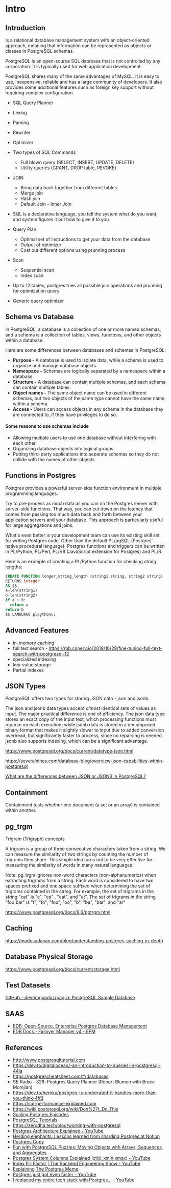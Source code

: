 # Intro

## Introduction

Is a relational database management system with an object-oriented approach, meaning that information can be represented as objects or classes in PostgreSQL schemas.

PostgreSQL is an open-source SQL database that is not controlled by any corporation. It is typically used for web application development.

PostgreSQL shares many of the same advantages of MySQL. It is easy to use, inexpensive, reliable and has a large community of developers. It also provides some additional features such as foreign key support without requiring complex configuration.

- SQL Query Planner
- Lexing
- Parsing
- Rewriter
- Optimizer

- Two types of SQL Commands
    - Full blown query (SELECT, INSERT, UPDATE, DELETE)
    - Utility queries (GRANT, DROP table, REVOKE)
- JOIN
    - Bring data back together from different tables
    - Merge join
    - Hash join
    - Default Join - Inner Join
- SQL is a declarative language, you tell the system what do you want, and system figures it out how to give it to you
- Query Plan
    - Optimal set of instructions to get your data from the database
    - Output of optimizer
    - Cost out different options using prunning process
- Scan
    - Sequential scan
    - Index scan
- Up to 12 tables, postgres tries all possible join operations and prunning for optimization query
- Generic query optimizer

## Schema vs Database

In PostgreSQL, a database is a collection of one or more named schemas, and a schema is a collection of tables, views, functions, and other objects within a database:

Here are some differences between databases and schemas in PostgreSQL:

- **Purpose -** A database is used to isolate data, while a schema is used to organize and manage database objects.
- **Namespace -** Schemas are logically separated by a namespace within a database.
- **Structure -** A database can contain multiple schemas, and each schema can contain multiple tables.
- **Object names -** The same object name can be used in different schemas, but two objects of the same type cannot have the same name within a schema.
- **Access -** Users can access objects in any schema in the database they are connected to, if they have privileges to do so.

#### Some reasons to use schemas include

- Allowing multiple users to use one database without interfering with each other
- Organizing database objects into logical groups
- Putting third-party applications into separate schemas so they do not collide with the names of other objects

## Functions in Postgres

Postgres provides a powerful server-side function environment in multiple programming languages.

Try to pre-process as much data as you can on the Postgres server with server-side functions. That way, you can cut down on the latency that comes from passing too much data back and forth between your application servers and your database. This approach is particularly useful for large aggregations and joins.

What's even better is your development team can use its existing skill set for writing Postgres code. Other than the default PL/pgSQL (Postgres' native procedural language), Postgres functions and triggers can be written in PL/Python, PL/Perl, PL/V8 (JavaScript extension for Postgres) and PL/R.

Here is an example of creating a PL/Python function for checking string lengths:

```sql
CREATE FUNCTION longer_string_length (string1 string, string2 string)
RETURNS integer
AS $$
a=len(string1)
b-len(string2)
if a > b:
  return a
return b
$$ LANGUAGE plpythonu;
```

## Advanced Features

- in-memory caching
- full text search - https://rob.conery.io/2019/10/29/fine-tuning-full-text-search-with-postgresql-12
- specialized indexing
- key-value storage
- Partial indexes

## JSON Types

PostgreSQL offers two types for storing JSON data - json and jsonb.

The json and jsonb data types accept *almost* identical sets of values as input. The major practical difference is one of efficiency. The json data type stores an exact copy of the input text, which processing functions must reparse on each execution; while jsonb data is stored in a decomposed binary format that makes it slightly slower to input due to added conversion overhead, but significantly faster to process, since no reparsing is needed. jsonb also supports indexing, which can be a significant advantage.

https://www.postgresql.org/docs/current/datatype-json.html

https://severalnines.com/database-blog/overview-json-capabilities-within-postgresql

[What are the differences between JSON or JSONB in PostgreSQL?](https://ftisiot.net/postgresqljson/what-are-the-differences-json-jsonb-postgresql/)

## Containment

Containment tests whether one document (a set or an array) is contained within another.

## pg_trgm

Trigram (Trigraph) concepts

A trigram is a group of three consecutive characters taken from a string. We can measure the similarity of two strings by counting the number of trigrams they share. This simple idea turns out to be very effective for measuring the similarity of words in many natural languages.

Note: pg_trgm ignores non-word characters (non-alphanumerics) when extracting trigrams from a string. Each word is considered to have two spaces prefixed and one space suffixed when determining the set of trigrams contained in the string. For example, the set of trigrams in the string "cat" is "c", "ca" , "cat", and "at". The set of trigrams in the string "foo|bar" is "f", "fo", "foo", "oo", "b", "ba", "bar", and "ar"

https://www.postgresql.org/docs/9.6/pgtrgm.html

## Caching

https://madusudanan.com/blog/understanding-postgres-caching-in-depth

## Database Physical Storage

https://www.postgresql.org/docs/current/storage.html

## Test Datasets

[GitHub - devrimgunduz/pagila: PostgreSQL Sample Database](https://github.com/devrimgunduz/pagila)

## SAAS

- [EDB: Open-Source, Enterprise Postgres Database Management](https://www.enterprisedb.com/)
- [EDB Docs - Failover Manager v4 - EFM](https://www.enterprisedb.com/docs/efm/latest/)

## References

- http://www.postgresqltutorial.com
- https://dev.to/digitalocean/-an-introduction-to-queries-in-postgresql-44la
- https://postgrescheatsheet.com/#/databases
- SE Radio - 328: Postgres Query Planner (Robert Blumen with Bruce Momjian)
- https://dev.to/heroku/postgres-is-underrated-it-handles-more-than-you-think-4ff3
- https://sql-performance-explained.com
- https://wiki.postgresql.org/wiki/Don%27t_Do_This
- [Scaling Postgres Episodes](https://www.youtube.com/playlist?list=PLdTaEgcmPg9Kl539gyIFtWL0-cqk3m7v9)
- [PostgreSQL Tutorials](https://www.youtube.com/playlist?list=PLdTaEgcmPg9KiTCPWh-K961tiZrvhgfFu)
- https://zerodha.tech/blog/working-with-postgresql
- [Postgres Architecture Explained - YouTube](https://www.youtube.com/watch?v=Q56kljmIN14)
- [Herding elephants: Lessons learned from sharding Postgres at Notion](https://www.notion.so/blog/sharding-postgres-at-notion)
- [Postgres Copy](https://www.postgresql.org/docs/current/sql-copy.html)
- [Fun with PostgreSQL Puzzles: Moving Objects with Arrays, Sequences, and Aggregates](https://www.crunchydata.com/blog/fun-with-postgresql-puzzles-moving-objects-with-arrays-sequences-and-aggregates)
- [Postgres System Columns Explained (ctid, xmin,xmax) - YouTube](https://www.youtube.com/watch?v=AveRgUrC7FM)
- [Index Fill Factor | The Backend Engineering Show - YouTube](https://www.youtube.com/watch?v=qXDhMJCuDEc)
- [Explaining The Postgres Meme](https://www.avestura.dev/blog/explaining-the-postgres-meme)
- [Postgres just got even faster - YouTube](https://www.youtube.com/watch?v=1KzcJXNSzgE&ab_channel=HusseinNasser)
- [I replaced my entire tech stack with Postgres... - YouTube](https://youtu.be/3JW732GrMdg)
